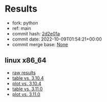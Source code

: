 # Results

- fork: python
- ref: main
- commit hash: [2d2e01a](https://github.com/python/cpython/commit/2d2e01a)
- commit date: 2022-10-09T01:54:21+00:00
- commit merge base: [None](https://github.com/python/cpython/commit/None)

## linux x86_64

- [raw results](bm-20221009-linux-x86_64-python-main-3.12.0a1%2B-2d2e01a.json)
- [table vs. 3.10.4](bm-20221009-linux-x86_64-python-main-3.12.0a1%2B-2d2e01a-vs-3.10.4.md)
- [plot vs. 3.10.4](bm-20221009-linux-x86_64-python-main-3.12.0a1%2B-2d2e01a-vs-3.10.4.png)
- [table vs. 3.11.0](bm-20221009-linux-x86_64-python-main-3.12.0a1%2B-2d2e01a-vs-3.11.0.md)
- [plot vs. 3.11.0](bm-20221009-linux-x86_64-python-main-3.12.0a1%2B-2d2e01a-vs-3.11.0.png)

